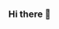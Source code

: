 ### Hi there 👋

<!--
**asieringka/asieringka** is a ✨ _special_ ✨ repository because its `README.md` (this file) appears on your GitHub profile.

- 📫 How to reach me:
    job: asier.perez.azaldegui@ingka.com
    personal: asier77@gmail.com
- ⚡ Fun fact: Cinema & Wine
-->
